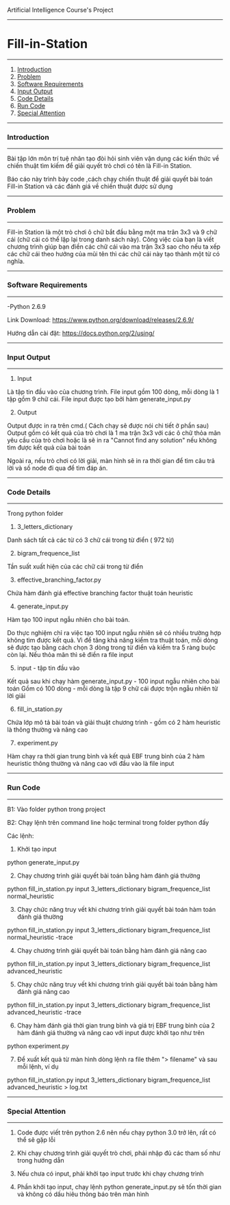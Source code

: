 Artificial Intelligence Course's Project

----------------------------------------------------------------------
# Fill-in-Station
----------------------------------------------------------------------
1. [Introduction](#introduction)
2. [Problem](#problem)
3. [Software Requirements](#software-requirements)
4. [Input Output](#input-output)
5. [Code Details](#code-details)
6. [Run Code](#run-code)
7. [Special Attention](#special-attention)


----------------------------------------------------------------------
### Introduction
----------------------------------------------------------------------

Bài tập lớn môn trí tuệ nhân tạo đòi hỏi sinh viên vận dụng các kiến thức về chiến thuật tìm kiếm để giải quyết trò chơi có tên là Fill-in Station.

Báo cáo này trình bày code ,cách chạy chiến thuật để giải quyết bài toán Fill-in Station và các đánh giá về chiến thuật được sử dụng


----------------------------------------------------------------------
### Problem
----------------------------------------------------------------------

Fill-in Station là một trò chơi ô chữ bắt đầu bằng một ma trân 3x3 và 9 chữ cái (chữ cái có thể lặp lại trong danh sách này). Công việc của bạn là viết chương trình giúp bạn điền các chữ cái vào ma trận 3x3 sao cho nếu ta xếp các chữ cái theo hướng của mũi tên thì các chữ cái này tạo thành một từ có nghĩa.


----------------------------------------------------------------------
### Software Requirements
----------------------------------------------------------------------

-Python 2.6.9

Link Download: https://www.python.org/download/releases/2.6.9/

Hướng dẫn cài đặt: https://docs.python.org/2/using/

----------------------------------------------------------------------
### Input Output
----------------------------------------------------------------------

1. Input

Là tập tin đầu vào của chương trình. File input gồm 100 dòng, mỗi dòng là 1 tập gồm 9 chữ cái. File input được tạo bởi hàm generate_input.py

2. Output

Output được in ra trên cmd.( Cách chạy sẽ được nói chi tiết ở phần sau) Output gồm có kết quả của trò chơi là 1 ma trận 3x3 với các ô chữ thỏa mãn yêu cầu của trò chơi hoặc là sẽ in ra "Cannot find any solution" nếu không tìm được kết quả của bài toán

Ngoài ra, nếu trò chơi có lời giải, màn hình sẽ in ra thời gian để tìm câu trả lời và số node đi qua để tìm đáp án.

----------------------------------------------------------------------
### Code Details
----------------------------------------------------------------------

Trong python folder

1. 3_letters_dictionary

  Danh sách tất cả các từ có 3 chữ cái trong từ điển ( 972 từ)

2.  bigram_frequence_list

  Tần suất xuất hiện của các chữ cái trong từ điển

3. effective_branching_factor.py

  Chứa hàm đánh giá effective branching factor thuật toán heuristic

4. generate_input.py

  Hàm tạo 100 input ngẫu nhiên cho bài toán.

  Do thực nghiệm chỉ ra việc tạo 100 input ngẫu nhiên sẽ có nhiều trường hợp không tìm được kết quả. Vì để tăng khả năng kiểm tra thuật toán, mỗi dòng sẽ được tạo bằng cách chọn 3 dòng trong từ điển và kiểm tra 5 ràng buộc còn lại. Nếu thỏa mãn thì sẽ điền ra file input

5. input - tập tin đầu vào

  Kết quả sau khi chạy hàm generate_input.py - 100 input ngẫu nhiên cho bài toán
  Gồm có 100 dòng - mỗi dòng là tập 9 chữ cái được trộn ngẫu nhiên từ lời giải

6. fill_in_station.py

  Chứa lớp mô tả bài toán và giải thuật chương trình - gồm có 2 hàm heuristic là thông thường và nâng cao

7. experiment.py

  Hàm chạy ra thời gian trung bình và kết quả EBF trung bình của 2 hàm heuristic thông thường và nâng cao với đầu vào là file input


----------------------------------------------------------------------
### Run Code
----------------------------------------------------------------------

B1: Vào folder python trong project

B2: Chạy lệnh trên command line hoặc terminal trong folder python đấy

Các lệnh:

1. Khởi tạo input

python generate_input.py

2. Chạy chương trình giải quyết bài toán bằng hàm đánh giá thường

python fill_in_station.py input 3_letters_dictionary bigram_frequence_list normal_heuristic

3. Chạy chức năng truy vết khi chương trình giải quyết bài toán hàm toán đánh giá thường

python fill_in_station.py input 3_letters_dictionary bigram_frequence_list normal_heuristic -trace

4. Chạy chương trình giải quyết bài toán bằng hàm đánh giá nâng cao

python fill_in_station.py input 3_letters_dictionary bigram_frequence_list advanced_heuristic

5. Chạy chức năng truy vết khi chương trình giải quyết bài toán bằng hàm đánh giá nâng cao

python fill_in_station.py input 3_letters_dictionary bigram_frequence_list advanced_heuristic -trace

6. Chạy hàm đánh giá thời gian trung bình và giá trị EBF trung bình của 2 hàm đánh giá thường và nâng cao với input được khởi tạo như trên

python experiment.py

7. Để xuất kết quả từ màn hình dòng lệnh ra file thêm "> filename" và sau mỗi lệnh, ví dụ

python fill_in_station.py input 3_letters_dictionary bigram_frequence_list advanced_heuristic > log.txt

----------------------------------------------------------------------
### Special Attention
----------------------------------------------------------------------

1. Code được viết trên python 2.6 nên nếu chạy python 3.0 trở lên, rất có thể sẽ gặp lỗi

2. Khi chạy chương trình giải quyết trò chơi, phải nhập đủ các tham số như trong hướng dẫn

3. Nếu chưa có input, phải khởi tạo input trước khi chạy chương trình

4. Phần khởi tạo input, chạy lệnh python generate_input.py sẽ tốn thời gian và không có dấu hiêu thông báo trên màn hình